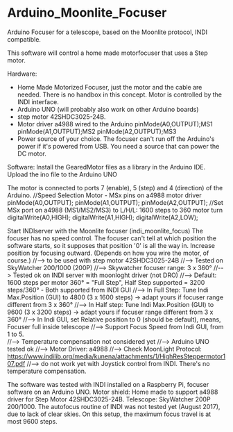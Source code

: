 # Arduino_Moonlite_Focuser
Arduino Focuser for a telescope, based on the Moonlite protocol, INDI compatible.

This software will control a home made motorfocuser that uses a Step motor.

Hardware:
- Home Made Motorized Focuser, just the motor and the cable are needed. There is no handbox in this concept. Motor is controlled by the INDI interface.
- Arduino UNO (will probably also work on other Arduino boards)
- step motor 42SHDC3025-24B.
- Motor driver a4988 wired to the Arduino
    pinMode(A0,OUTPUT);MS1
    pinMode(A1,OUTPUT);MS2
    pinMode(A2,OUTPUT);MS3
- Power source of your choice. The focuser can't run off the Arduino's power if it's powered from USB. You need a source that can power the DC motor. 

Software:
Install the GearedMotor files as a library in the Arduino IDE.
Upload the ino file to the Arduino UNO

The motor is connected to ports 7 (enable), 5 (step) and 4 (direction) of the Arduino. 
  //Speed Selection Motor - MSx pins on a4988 motor driver
  pinMode(A0,OUTPUT);
  pinMode(A1,OUTPUT);
  pinMode(A2,OUTPUT);
  //Set MSx port on a4988 (MS1/MS2/MS3) to L/H/L: 1600 steps to 360 motor turn
  digitalWrite(A0,HIGH);
  digitalWrite(A1,HIGH);
  digitalWrite(A2,LOW);
  
Start INDIserver with the Moonlite focuser (indi_moonlite_focus)
The focuser has no speed control. The focuser can't tell at which position the software starts, so it supposes that position '0' is all the way in. 
Increase position by focusing outward. (Depends on how you wire the motor, of course.)
  //--> to be used with step motor 42SHDC3025-24B
  //--> Tested on SkyWatcher 200/1000 (200P)
  //--> Skywatcher focuser range: 3 x 360°
  //--> Tested ok on INDI server with moonloght driver (not DRO)
  //--> Default: 1600 steps per motor 360° = "Full Step", Half Step supported = 3200 steps/360° - Both supported from INDI GUI
  //--> In Full Step: Tune Indi Max.Position (GUI) to 4800 (3 x 1600 steps) -> adapt yours if focuser range different from 3 x 360°
  //--> In Half step: Tune Indi Max.Position (GUI) to 9600 (3 x 3200 steps) -> adapt yours if focuser range different from 3 x 360°
  //--> In Indi GUI, set Relative position to 0 (should be default), means, Focuser full inside telescope
  //--> Support Focus Speed from Indi GUI, from 1 to 5.  
  //--> Temperature compensation not considered yet
  //--> Arduino UNO tested ok
  //--> Motor Driver: a4988
  //--> Check MoonLight Protocol: https://www.indilib.org/media/kunena/attachments/1/HighResSteppermotor107.pdf
  //--> do not work yet with Joystick control from INDI.
There's no temperature compensation.

The software was tested with INDI installed on a Raspberry Pi, focuser software on an Arduino UNO. 
Motor shield: Home made to support a4988 driver for Step Motor 42SHDC3025-24B. Telescope: SkyWatcher 200P 200/1000. 
The autofocus routine of INDI was not tested yet (August 2017), due to lack of clear skies. 
On this setup, the maximum focus travel is at most 9600 steps.
